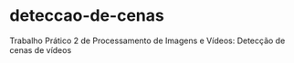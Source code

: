 # deteccao-de-cenas
Trabalho Prático 2 de Processamento de Imagens e Vídeos: Detecção de cenas de vídeos
